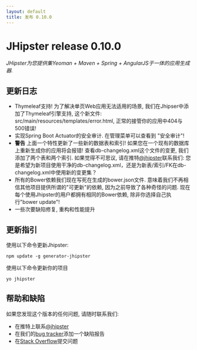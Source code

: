 ```yaml
---
layout: default
title: 发布 0.10.0
---
```


JHipster release 0.10.0
==================

*JHipster为您提供集Yeoman + Maven + Spring + AngularJS于一体的应用生成器.*

更新日志
----------

* Thymeleaf支持! 为了解决单页Web应用无法适用的场景, 我们在Jhipser中添加了Thymeleaf引擎支持, 这个新文件: src/main/resources/templates/error.html, 正常的接管你的应用中404与500错误!
* 实现Spring Boot Actuator的安全审计. 在管理菜单可以查看到 "安全审计"!
* __警告__ 上面一个特性更新了一些新的数据表和索引! 如果您在一个现有的数据库上重新生成你的应用将会报错! 查看db-changelog.xml这个文件的变更, 我们添加了两个表和两个索引. 如果觉得不可思议, 请在推特[@jhipster](https://twitter.com/jhipster)联系我们: 您是希望为新项目使用干净的db-changelog.xml，还是为新表/索引/FK在db-changelog.xml中使用新的变更集？
* 所有的Bower依赖我们现在写死在生成的bower.json文件. 意味着我们不再相信其他项目提供所谓的"可更新"的依赖, 因为之前导致了各种奇怪的问题. 现在每个使用Jhipster的用户都拥有相同的Bower依赖, 除非你选择自己执行"bower update"!
* 一些次要缺陷修复, 重构和性能提升

更新指引
------------

使用以下命令更新Jhipster:

```
npm update -g generator-jhipster
```

使用以下命令更新你的项目

```
yo jhipster
```

帮助和缺陷
--------------

如果您发现这个版本的任何问题, 请随时联系我们:

- 在推特上联系[@jhipster](https://twitter.com/jhipster)
- 在我们的[bug tracker](https://github.com/jhipster/generator-jhipster/issues?state=open)添加一个缺陷报告
- 在[Stack Overflow](http://stackoverflow.com/tags/jhipster/info)提交问题
